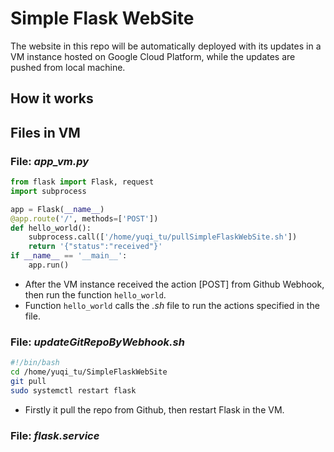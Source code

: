 # Simple Flask WebSite
The website in this repo will be automatically deployed with its updates in a VM instance hosted on Google Cloud Platform, while the updates are pushed from local machine.

## How it works


## Files in VM

### File: *app_vm.py*

```python
from flask import Flask, request
import subprocess

app = Flask(__name__)
@app.route('/', methods=['POST'])
def hello_world():
    subprocess.call(['/home/yuqi_tu/pullSimpleFlaskWebSite.sh'])
    return '{"status":"received"}'
if __name__ == '__main__':
    app.run()
```
* After the VM instance received the action [POST] from Github Webhook, then run the function `hello_world`.
* Function `hello_world` calls the *.sh* file to run the actions specified in the file.  


### File: *updateGitRepoByWebhook.sh*

```sh
#!/bin/bash
cd /home/yuqi_tu/SimpleFlaskWebSite
git pull
sudo systemctl restart flask
```
* Firstly it pull the repo from Github, then restart Flask in the VM.


### File: *flask.service*
